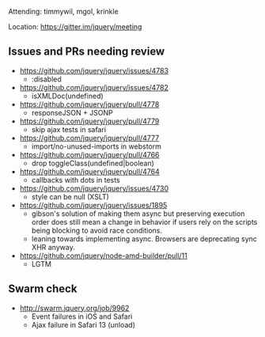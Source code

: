Attending: timmywil, mgol, krinkle

Location: https://gitter.im/jquery/meeting

## Issues and PRs needing review
* https://github.com/jquery/jquery/issues/4783
	- :disabled
* https://github.com/jquery/jquery/issues/4782
	- isXMLDoc(undefined)
* https://github.com/jquery/jquery/pull/4778
	- responseJSON + JSONP
* https://github.com/jquery/jquery/pull/4779 
	- skip ajax tests in safari
* https://github.com/jquery/jquery/pull/4777
	- import/no-unused-imports in webstorm
* https://github.com/jquery/jquery/pull/4766
	- drop toggleClass(undefined|boolean)
* https://github.com/jquery/jquery/pull/4764
	- callbacks with dots in tests
* https://github.com/jquery/jquery/issues/4730
	- style can be null (XSLT)
* https://github.com/jquery/jquery/issues/1895
	- gibson's solution of making them async but preserving execution order does still mean a change in behavior if users rely on the scripts being blocking to avoid race conditions.
	- leaning towards implementing async. Browsers are deprecating sync XHR anyway.
* https://github.com/jquery/node-amd-builder/pull/11
	- LGTM

## Swarm check
* http://swarm.jquery.org/job/9962
	- Event failures in iOS and Safari
	- Ajax failure in Safari 13 (unload)
